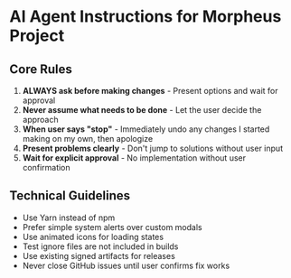# AI Agent Instructions for Morpheus Project

## Core Rules
1. **ALWAYS ask before making changes** - Present options and wait for approval
2. **Never assume what needs to be done** - Let the user decide the approach
3. **When user says "stop"** - Immediately undo any changes I started making on my own, then apologize
4. **Present problems clearly** - Don't jump to solutions without user input
5. **Wait for explicit approval** - No implementation without user confirmation

## Technical Guidelines
- Use Yarn instead of npm
- Prefer simple system alerts over custom modals
- Use animated icons for loading states
- Test ignore files are not included in builds
- Use existing signed artifacts for releases
- Never close GitHub issues until user confirms fix works